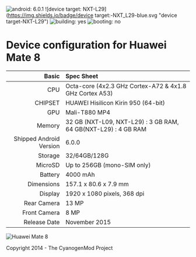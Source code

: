 ![android: 6.0.1](https://img.shields.io/badge/android:-6.0.1-blue.svg "booting-no")
![device target: NXT-L29](https://img.shields.io/badge/device target:-NXT_L29-blue.svg "device target-NXT-L29")
![building: yes](https://img.shields.io/badge/building:-yes-green.svg "building-yes")
![booting: no](https://img.shields.io/badge/booting:-no-red.svg "booting-no")

Device configuration for Huawei Mate 8
=====================================

Basic   | Spec Sheet
-------:|:-------------------------
CPU     | Octa-core (4x2.3 GHz Cortex-A72 & 4x1.8 GHz Cortex A53)
CHIPSET | HUAWEI Hisilicon Kirin 950 (64-bit)
GPU     | Mali-T880 MP4
Memory  | 32 GB (NXT-L09, NXT-L29) : 3 GB RAM, 64 GB(NXT-L29) : 4 GB RAM
Shipped Android Version | 6.0.0
Storage | 32/64GB/128G
MicroSD | Up to 256GB (mono-SIM only)
Battery | 4000 mAh
Dimensions | 157.1 x 80.6 x 7.9 mm
Display | 1920 x 1080 pixels, 368 dpi
Rear Camera  | 13 MP
Front Camera | 8 MP
Release Date | November 2015


![Huawei Mate 8](http://files.paulfasola.fr/CyanogenMod/Huawei-Mate-8.jpg "Huawei Mate 8")

Copyright 2014 - The CyanogenMod Project

